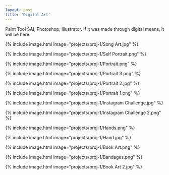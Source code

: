 ```yaml
---
layout: post
title: 'Digital Art'
---
```

Paint Tool SAI, Photoshop, Illustrator. If it was made through digital means, it will be here.

{% include image.html image="projects/proj-1/Song Art.jpg" %}

{% include image.html image="projects/proj-1/Self Portrait.png" %}

{% include image.html image="projects/proj-1/Portrait.png" %}

{% include image.html image="projects/proj-1/Portrait 3.png" %}

{% include image.html image="projects/proj-1/Portrait 2.jpg" %}

{% include image.html image="projects/proj-1/Portrait 1.png" %}

{% include image.html image="projects/proj-1/Instagram Challenge.jpg" %}

{% include image.html image="projects/proj-1/Instagram Challenge 2.png" %}

{% include image.html image="projects/proj-1/Hands.png" %}

{% include image.html image="projects/proj-1/Hand.jpg" %}

{% include image.html image="projects/proj-1/Book Art.png" %}

{% include image.html image="projects/proj-1/Bandages.png" %}

{% include image.html image="projects/proj-1/Book Art 2.jpg" %}
